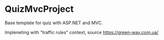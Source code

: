 # QuizMvcProject
Base template for quiz with ASP.NET and MVC.

Impleneting with "traffic rules" context, source https://green-way.com.ua/
